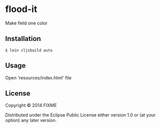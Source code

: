 # flood-it

Make field one color

## Installation

    $ lein cljsbuild auto

## Usage

Open 'resources/index.html' file

## License

Copyright © 2014 FIXME

Distributed under the Eclipse Public License either version 1.0 or (at
your option) any later version.
